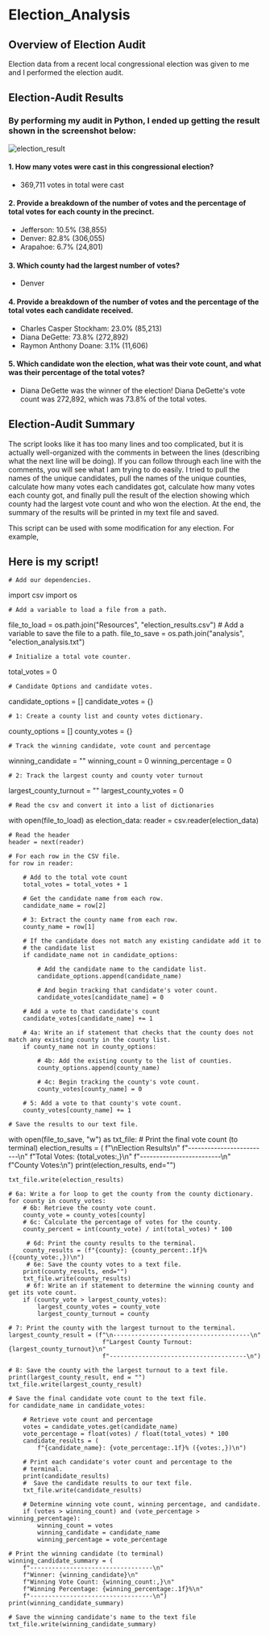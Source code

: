 # Election_Analysis

## Overview of Election Audit
Election data from a recent local congressional election was given to me and I performed the election audit. 

## Election-Audit Results

### By performing my audit in Python, I ended up getting the result shown in the screenshot below:

![election_result](election_analysis_screenshot.png)

#### 1. How many votes were cast in this congressional election?
- 369,711 votes in total were cast 

#### 2. Provide a breakdown of the number of votes and the percentage of total votes for each county in the precinct.
- Jefferson: 10.5% (38,855)
- Denver: 82.8% (306,055)
- Arapahoe: 6.7% (24,801)

#### 3. Which county had the largest number of votes?
- Denver 

#### 4. Provide a breakdown of the number of votes and the percentage of the total votes each candidate received.
- Charles Casper Stockham: 23.0% (85,213)
- Diana DeGette: 73.8% (272,892)
- Raymon Anthony Doane: 3.1% (11,606)

#### 5. Which candidate won the election, what was their vote count, and what was their percentage of the total votes?
- Diana DeGette was the winner of the election! Diana DeGette's vote count was 272,892, which was 73.8% of the total votes.

## Election-Audit Summary

The script looks like it has too many lines and too complicated, but it is actually well-organized with the comments in between the lines 
(describing what the next line will be doing). 
If you can follow through each line with the comments, you will see what I am trying to do easily.
I tried to pull the names of the unique candidates, pull the names of the unique counties, calculate how many votes each candidates got, 
calculate how many votes each county got, and finally pull the result of the election showing which county had the largest vote count and
who won the election. At the end, the summary of the results will be printed in my text file and saved. 

This script can be used with some modification for any election. 
For example, 


## Here is my script!

    # Add our dependencies.
import csv
import os

    # Add a variable to load a file from a path.
file_to_load = os.path.join("Resources", "election_results.csv")
    # Add a variable to save the file to a path.
file_to_save = os.path.join("analysis", "election_analysis.txt")

    # Initialize a total vote counter.
total_votes = 0

    # Candidate Options and candidate votes.
candidate_options = []
candidate_votes = {}

    # 1: Create a county list and county votes dictionary.
county_options = []
county_votes = {}

    # Track the winning candidate, vote count and percentage
winning_candidate = ""
winning_count = 0
winning_percentage = 0

    # 2: Track the largest county and county voter turnout
largest_county_turnout = ""
largest_county_votes = 0


    # Read the csv and convert it into a list of dictionaries
with open(file_to_load) as election_data:
    reader = csv.reader(election_data)

    # Read the header
    header = next(reader)

    # For each row in the CSV file.
    for row in reader:

        # Add to the total vote count
        total_votes = total_votes + 1

        # Get the candidate name from each row.
        candidate_name = row[2]

        # 3: Extract the county name from each row.
        county_name = row[1]

        # If the candidate does not match any existing candidate add it to
        # the candidate list
        if candidate_name not in candidate_options:

            # Add the candidate name to the candidate list.
            candidate_options.append(candidate_name)

            # And begin tracking that candidate's voter count.
            candidate_votes[candidate_name] = 0

        # Add a vote to that candidate's count
        candidate_votes[candidate_name] += 1

        # 4a: Write an if statement that checks that the county does not match any existing county in the county list.
        if county_name not in county_options:
            
            # 4b: Add the existing county to the list of counties.
            county_options.append(county_name)

            # 4c: Begin tracking the county's vote count.
            county_votes[county_name] = 0

        # 5: Add a vote to that county's vote count.
        county_votes[county_name] += 1

    # Save the results to our text file.
 with open(file_to_save, "w") as txt_file:
    # Print the final vote count (to terminal)
    election_results = (
        f"\nElection Results\n"
        f"-------------------------\n"
        f"Total Votes: {total_votes:,}\n"
        f"-------------------------\n"
        f"County Votes:\n")
    print(election_results, end="")

    txt_file.write(election_results)

    # 6a: Write a for loop to get the county from the county dictionary.
    for county in county_votes:
        # 6b: Retrieve the county vote count.
        county_vote = county_votes[county]
        # 6c: Calculate the percentage of votes for the county.
        county_percent = int(county_vote) / int(total_votes) * 100

         # 6d: Print the county results to the terminal.
        county_results = (f"{county}: {county_percent:.1f}% ({county_vote:,})\n")
         # 6e: Save the county votes to a text file.
        print(county_results, end="")
        txt_file.write(county_results)
         # 6f: Write an if statement to determine the winning county and get its vote count.
        if (county_vote > largest_county_votes):
            largest_county_votes = county_vote
            largest_county_turnout = county

    # 7: Print the county with the largest turnout to the terminal.
    largest_county_result = (f"\n--------------------------------------\n"
                              f"Largest County Turnout: {largest_county_turnout}\n"
                              f"--------------------------------------\n")

    # 8: Save the county with the largest turnout to a text file.
    print(largest_county_result, end = "")
    txt_file.write(largest_county_result)

    # Save the final candidate vote count to the text file.
    for candidate_name in candidate_votes:

        # Retrieve vote count and percentage
        votes = candidate_votes.get(candidate_name)
        vote_percentage = float(votes) / float(total_votes) * 100
        candidate_results = (
            f"{candidate_name}: {vote_percentage:.1f}% ({votes:,})\n")

        # Print each candidate's voter count and percentage to the
        # terminal.
        print(candidate_results)
        #  Save the candidate results to our text file.
        txt_file.write(candidate_results)

        # Determine winning vote count, winning percentage, and candidate.
        if (votes > winning_count) and (vote_percentage > winning_percentage):
            winning_count = votes
            winning_candidate = candidate_name
            winning_percentage = vote_percentage

    # Print the winning candidate (to terminal)
    winning_candidate_summary = (
        f"----------------------------------\n"
        f"Winner: {winning_candidate}\n"
        f"Winning Vote Count: {winning_count:,}\n"
        f"Winning Percentage: {winning_percentage:.1f}%\n"
        f"----------------------------------\n")
    print(winning_candidate_summary)

    # Save the winning candidate's name to the text file
    txt_file.write(winning_candidate_summary)
